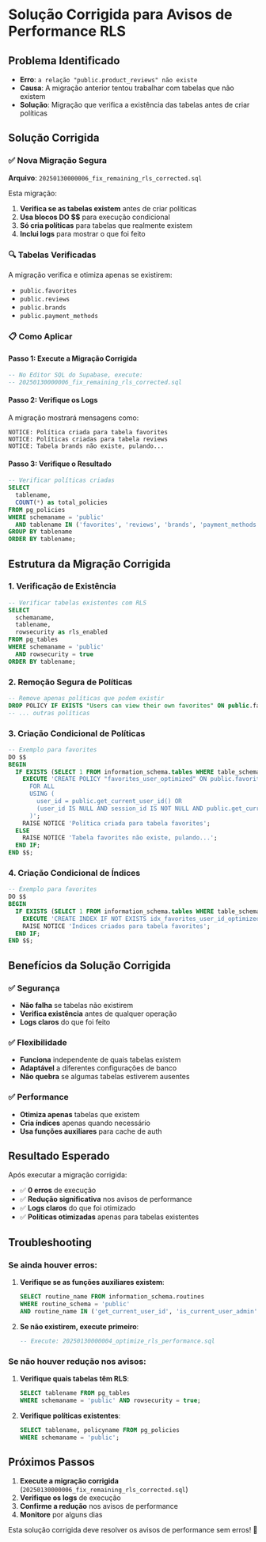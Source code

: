 # Solução Corrigida para Avisos de Performance RLS

## Problema Identificado
- **Erro**: `a relação "public.product_reviews" não existe`
- **Causa**: A migração anterior tentou trabalhar com tabelas que não existem
- **Solução**: Migração que verifica a existência das tabelas antes de criar políticas

## Solução Corrigida

### ✅ **Nova Migração Segura**
**Arquivo**: `20250130000006_fix_remaining_rls_corrected.sql`

Esta migração:
1. **Verifica se as tabelas existem** antes de criar políticas
2. **Usa blocos DO $$** para execução condicional
3. **Só cria políticas** para tabelas que realmente existem
4. **Inclui logs** para mostrar o que foi feito

### 🔍 **Tabelas Verificadas**
A migração verifica e otimiza apenas se existirem:
- `public.favorites`
- `public.reviews` 
- `public.brands`
- `public.payment_methods`

### 📋 **Como Aplicar**

#### Passo 1: Execute a Migração Corrigida
```sql
-- No Editor SQL do Supabase, execute:
-- 20250130000006_fix_remaining_rls_corrected.sql
```

#### Passo 2: Verifique os Logs
A migração mostrará mensagens como:
```
NOTICE: Política criada para tabela favorites
NOTICE: Políticas criadas para tabela reviews
NOTICE: Tabela brands não existe, pulando...
```

#### Passo 3: Verifique o Resultado
```sql
-- Verificar políticas criadas
SELECT 
  tablename,
  COUNT(*) as total_policies
FROM pg_policies 
WHERE schemaname = 'public'
  AND tablename IN ('favorites', 'reviews', 'brands', 'payment_methods')
GROUP BY tablename
ORDER BY tablename;
```

## Estrutura da Migração Corrigida

### 1. Verificação de Existência
```sql
-- Verificar tabelas existentes com RLS
SELECT 
  schemaname,
  tablename,
  rowsecurity as rls_enabled
FROM pg_tables 
WHERE schemaname = 'public' 
  AND rowsecurity = true
ORDER BY tablename;
```

### 2. Remoção Segura de Políticas
```sql
-- Remove apenas políticas que podem existir
DROP POLICY IF EXISTS "Users can view their own favorites" ON public.favorites;
-- ... outras políticas
```

### 3. Criação Condicional de Políticas
```sql
-- Exemplo para favorites
DO $$
BEGIN
  IF EXISTS (SELECT 1 FROM information_schema.tables WHERE table_schema = 'public' AND table_name = 'favorites') THEN
    EXECUTE 'CREATE POLICY "favorites_user_optimized" ON public.favorites
      FOR ALL
      USING (
        user_id = public.get_current_user_id() OR
        (user_id IS NULL AND session_id IS NOT NULL AND public.get_current_user_id() IS NULL)
      )';
    RAISE NOTICE 'Política criada para tabela favorites';
  ELSE
    RAISE NOTICE 'Tabela favorites não existe, pulando...';
  END IF;
END $$;
```

### 4. Criação Condicional de Índices
```sql
-- Exemplo para favorites
DO $$
BEGIN
  IF EXISTS (SELECT 1 FROM information_schema.tables WHERE table_schema = 'public' AND table_name = 'favorites') THEN
    EXECUTE 'CREATE INDEX IF NOT EXISTS idx_favorites_user_id_optimized ON public.favorites(user_id) WHERE user_id IS NOT NULL';
    RAISE NOTICE 'Índices criados para tabela favorites';
  END IF;
END $$;
```

## Benefícios da Solução Corrigida

### ✅ **Segurança**
- **Não falha** se tabelas não existirem
- **Verifica existência** antes de qualquer operação
- **Logs claros** do que foi feito

### ✅ **Flexibilidade**
- **Funciona** independente de quais tabelas existem
- **Adaptável** a diferentes configurações de banco
- **Não quebra** se algumas tabelas estiverem ausentes

### ✅ **Performance**
- **Otimiza apenas** tabelas que existem
- **Cria índices** apenas quando necessário
- **Usa funções auxiliares** para cache de auth

## Resultado Esperado

Após executar a migração corrigida:

- ✅ **0 erros** de execução
- ✅ **Redução significativa** nos avisos de performance
- ✅ **Logs claros** do que foi otimizado
- ✅ **Políticas otimizadas** apenas para tabelas existentes

## Troubleshooting

### Se ainda houver erros:
1. **Verifique se as funções auxiliares existem**:
   ```sql
   SELECT routine_name FROM information_schema.routines 
   WHERE routine_schema = 'public' 
   AND routine_name IN ('get_current_user_id', 'is_current_user_admin');
   ```

2. **Se não existirem, execute primeiro**:
   ```sql
   -- Execute: 20250130000004_optimize_rls_performance.sql
   ```

### Se não houver redução nos avisos:
1. **Verifique quais tabelas têm RLS**:
   ```sql
   SELECT tablename FROM pg_tables 
   WHERE schemaname = 'public' AND rowsecurity = true;
   ```

2. **Verifique políticas existentes**:
   ```sql
   SELECT tablename, policyname FROM pg_policies 
   WHERE schemaname = 'public';
   ```

## Próximos Passos

1. **Execute a migração corrigida** (`20250130000006_fix_remaining_rls_corrected.sql`)
2. **Verifique os logs** de execução
3. **Confirme a redução** nos avisos de performance
4. **Monitore** por alguns dias

Esta solução corrigida deve resolver os avisos de performance sem erros! 🎯

